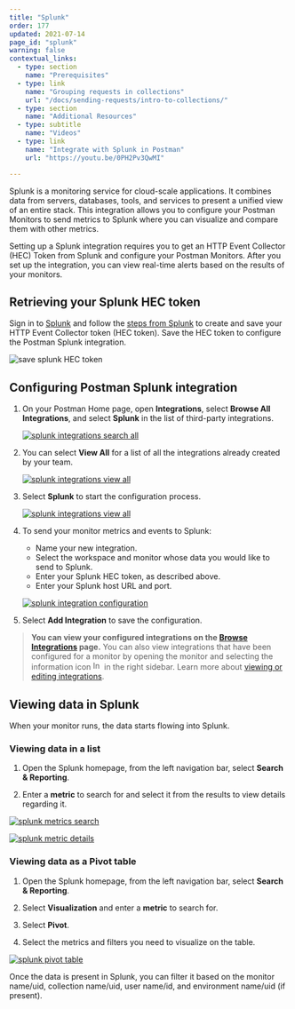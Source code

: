 ```yaml
---
title: "Splunk"
order: 177
updated: 2021-07-14
page_id: "splunk"
warning: false
contextual_links:
  - type: section
    name: "Prerequisites"
  - type: link
    name: "Grouping requests in collections"
    url: "/docs/sending-requests/intro-to-collections/"
  - type: section
    name: "Additional Resources"
  - type: subtitle
    name: "Videos"
  - type: link
    name: "Integrate with Splunk in Postman"
    url: "https://youtu.be/0PH2Pv3QwMI"

---
```


Splunk is a monitoring service for cloud-scale applications. It combines data from servers, databases, tools, and services to present a unified view of an entire stack. This integration allows you to configure your Postman Monitors to send metrics to Splunk where you can visualize and compare them with other metrics.

Setting up a Splunk integration requires you to get an HTTP Event Collector (HEC) Token from Splunk and configure your Postman Monitors. After you set up the integration, you can view real-time alerts based on the results of your monitors.

## Retrieving your Splunk HEC token

Sign in to [Splunk](https://login.splunk.com) and follow the [steps from Splunk](https://docs.splunk.com/Documentation/Splunk/8.1.0/Metrics/GetMetricsInOther#Get_metrics_in_from_clients_over_HTTP_or_HTTPS
) to create and save your HTTP Event Collector token (HEC token). Save the HEC token to configure the Postman Splunk integration.

![save splunk HEC token](https://assets.postman.com/postman-docs/splunk-http-event-collection-token-created.jpg)

## Configuring Postman Splunk integration

1. On your Postman Home page, open **Integrations**, select **Browse All Integrations**, and select **Splunk** in the list of third-party integrations.

   [![splunk integrations search all](https://assets.postman.com/postman-docs/splunk-all-search.jpg)](https://assets.postman.com/postman-docs/splunk-all-search.jpg)

1. You can select **View All** for a list of all the integrations already created by your team.

   [![splunk integrations view all](https://assets.postman.com/postman-docs/splunk-view-all.jpg)](https://assets.postman.com/postman-docs/splunk-view-all.jpg)

1. Select **Splunk** to start the configuration process.

   [![splunk integrations view all](https://assets.postman.com/postman-docs/splunk-all-search.jpg)](https://assets.postman.com/postman-docs/splunk-all-search.jpg)

1. To send your monitor metrics and events to Splunk:

   * Name your new integration.
   * Select the workspace and monitor whose data you would like to send to Splunk.
   * Enter your Splunk HEC token, as described above.
   * Enter your Splunk host URL and port.

   [![splunk integration configuration](https://assets.postman.com/postman-docs/splunk-add-integration.jpg)](https://assets.postman.com/postman-docs/splunk-add-integration.jpg)

1. Select **Add Integration** to save the configuration.

> **You can view your configured integrations on the [Browse Integrations](https://go.postman.co/integrations/browse) page.** You can also view integrations that have been configured for a monitor by opening the monitor and selecting the information icon <img alt="Information icon" src="https://assets.postman.com/postman-docs/icon-information-v9-5.jpg#icon" width="16px"> in the right sidebar. Learn more about [viewing or editing integrations](/docs/integrations/intro-integrations/#viewing-or-editing-integrations).

## Viewing data in Splunk

When your monitor runs, the data starts flowing into Splunk.

### Viewing data in a list

1. Open the Splunk homepage, from the left navigation bar, select **Search & Reporting**.

1. Enter a **metric** to search for and select it from the results to view details regarding it.

[![splunk metrics search](https://assets.postman.com/postman-docs/splunk-search-events-metric-example3.jpg)](https://assets.postman.com/postman-docs/splunk-search-events-metric-example3.jpg)

[![splunk metric details](https://assets.postman.com/postman-docs/splunk-search-events-metric-example2.jpg)](https://assets.postman.com/postman-docs/splunk-search-events-metric-example2.jpg)

### Viewing data as a Pivot table

1. Open the Splunk homepage, from the left navigation bar, select **Search & Reporting**.

1. Select **Visualization** and enter a **metric** to search for.

1. Select **Pivot**.

1. Select the metrics and filters you need to visualize on the table.

[![splunk pivot table](https://assets.postman.com/postman-docs/splunk-search-event-pivot-example.jpg)](https://assets.postman.com/postman-docs/splunk-search-event-pivot-example.jpg)

Once the data is present in Splunk, you can filter it based on the monitor name/uid, collection name/uid, user name/id, and environment name/uid (if present).
